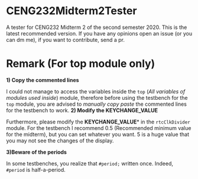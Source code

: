 # CENG232Midterm2Tester
A tester for CENG232 Midterm 2 of the second semester 2020.
This is the latest recommended version. If you have any opinions open an issue (or you can dm me), 
if you want to contribute, send a pr.

# Remark (For top module only)
**1) Copy the commented lines**

I could not manage to access the variables inside the `top` (*All variables of modules used inside*) module, therefore before using the testbench for the `top` module, you are advised to *manually copy paste* the commented lines for the testbench to work.
**2) Modify the KEYCHANGE_VALUE**

Furthermore, please modify the **KEYCHANGE_VALUE*** in the `rtcClkDivider` module. For the testbench I recommend 0.5 (Recommended minimum value for the midterm), but you can set whatever you want. 5 is a huge value that you may not see the changes of the display.

**3)Beware of the periods**

In some testbenches, you realize that `#period;` written once. Indeed, `#period` is half-a-period. 